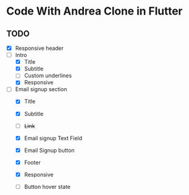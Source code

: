 # Code With Andrea Clone in Flutter


## TODO

- [x] Responsive header
- [ ] Intro
  - [x] Title
  - [x] Subtitle
  - [ ] Custom underlines
  - [x] Responsive
- [ ] Email signup section
  - [x] Title
  - [x] Subtitle
  - [ ] ~~Link~~
  - [x] Email signup Text Field
  - [x] Email Signup button
  - [x] Footer
  - [x] Responsive
  - [ ] Button hover state


